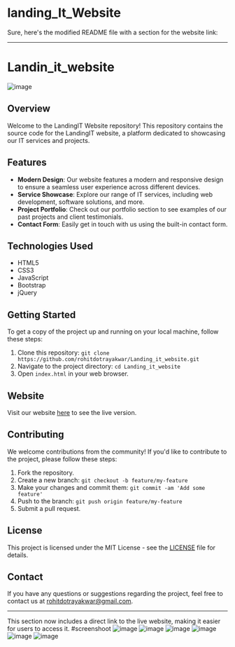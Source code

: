 ﻿# landing_It_Website


 Sure, here's the modified README file with a section for the website link:

---

# Landin_it_website

![image](https://github.com/rohitdotrayakwar/Landing_it_website/assets/153349651/b8538335-a37f-47f8-9b0a-c21ead829451)


## Overview

Welcome to the LandingIT Website repository! This repository contains the source code for the LandingIT website, a platform dedicated to showcasing our IT services and projects.

## Features

- **Modern Design**: Our website features a modern and responsive design to ensure a seamless user experience across different devices.
- **Service Showcase**: Explore our range of IT services, including web development, software solutions, and more.
- **Project Portfolio**: Check out our portfolio section to see examples of our past projects and client testimonials.
- **Contact Form**: Easily get in touch with us using the built-in contact form.

## Technologies Used

- HTML5
- CSS3
- JavaScript
- Bootstrap
- jQuery

## Getting Started

To get a copy of the project up and running on your local machine, follow these steps:

1. Clone this repository: `git clone https://github.com/rohitdotrayakwar/Landing_it_website.git`
2. Navigate to the project directory: `cd Landing_it_website`
3. Open `index.html` in your web browser.

## Website

Visit our website [here](https://rohitdotrayakwar.github.io/Landing_it_website/) to see the live version.

## Contributing

We welcome contributions from the community! If you'd like to contribute to the project, please follow these steps:

1. Fork the repository.
2. Create a new branch: `git checkout -b feature/my-feature`
3. Make your changes and commit them: `git commit -am 'Add some feature'`
4. Push to the branch: `git push origin feature/my-feature`
5. Submit a pull request.

## License

This project is licensed under the MIT License - see the [LICENSE](LICENSE) file for details.

## Contact

If you have any questions or suggestions regarding the project, feel free to contact us at [rohitdotrayakwar@gmail.com](mailto:rohitdotrayakwar@gmail.com).

---

This section now includes a direct link to the live website, making it easier for users to access it.
#screenshoot
![image](https://github.com/rohitdotrayakwar/Landing_it_website/assets/153349651/ddf20160-e769-4f6f-8187-9b3e0ba5fcc5)
![image](https://github.com/rohitdotrayakwar/Landing_it_website/assets/153349651/5d35644e-50ad-472a-b4f2-80d307f461ad)
![image](https://github.com/rohitdotrayakwar/Landing_it_website/assets/153349651/6c251edc-decb-4524-905b-7cc4738eaa60)
![image](https://github.com/rohitdotrayakwar/Landing_it_website/assets/153349651/f6264cb3-ce86-40d2-9ed9-a386816d9503)
![image](https://github.com/rohitdotrayakwar/Landing_it_website/assets/153349651/0e80f078-219c-4872-a37e-fbdcd70b4737)
![image](https://github.com/rohitdotrayakwar/Landing_it_website/assets/153349651/a92e0b98-fa40-455c-923b-2d57d747a47b)





